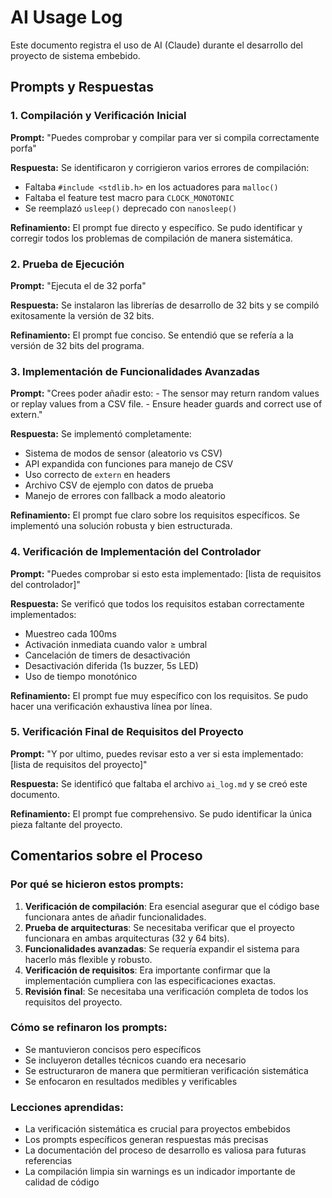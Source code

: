 # AI Usage Log

Este documento registra el uso de AI (Claude) durante el desarrollo del proyecto de sistema embebido.

## Prompts y Respuestas

### 1. Compilación y Verificación Inicial
**Prompt:** "Puedes comprobar y compilar para ver si compila correctamente porfa"

**Respuesta:** Se identificaron y corrigieron varios errores de compilación:
- Faltaba `#include <stdlib.h>` en los actuadores para `malloc()`
- Faltaba el feature test macro para `CLOCK_MONOTONIC`
- Se reemplazó `usleep()` deprecado con `nanosleep()`

**Refinamiento:** El prompt fue directo y específico. Se pudo identificar y corregir todos los problemas de compilación de manera sistemática.

### 2. Prueba de Ejecución
**Prompt:** "Ejecuta el de 32 porfa"

**Respuesta:** Se instalaron las librerías de desarrollo de 32 bits y se compiló exitosamente la versión de 32 bits.

**Refinamiento:** El prompt fue conciso. Se entendió que se refería a la versión de 32 bits del programa.

### 3. Implementación de Funcionalidades Avanzadas
**Prompt:** "Crees poder añadir esto: - The sensor may return random values or replay values from a CSV file. - Ensure header guards and correct use of extern."

**Respuesta:** Se implementó completamente:
- Sistema de modos de sensor (aleatorio vs CSV)
- API expandida con funciones para manejo de CSV
- Uso correcto de `extern` en headers
- Archivo CSV de ejemplo con datos de prueba
- Manejo de errores con fallback a modo aleatorio

**Refinamiento:** El prompt fue claro sobre los requisitos específicos. Se implementó una solución robusta y bien estructurada.

### 4. Verificación de Implementación del Controlador
**Prompt:** "Puedes comprobar si esto esta implementado: [lista de requisitos del controlador]"

**Respuesta:** Se verificó que todos los requisitos estaban correctamente implementados:
- Muestreo cada 100ms
- Activación inmediata cuando valor ≥ umbral
- Cancelación de timers de desactivación
- Desactivación diferida (1s buzzer, 5s LED)
- Uso de tiempo monotónico

**Refinamiento:** El prompt fue muy específico con los requisitos. Se pudo hacer una verificación exhaustiva línea por línea.

### 5. Verificación Final de Requisitos del Proyecto
**Prompt:** "Y por ultimo, puedes revisar esto a ver si esta implementado: [lista de requisitos del proyecto]"

**Respuesta:** Se identificó que faltaba el archivo `ai_log.md` y se creó este documento.

**Refinamiento:** El prompt fue comprehensivo. Se pudo identificar la única pieza faltante del proyecto.

## Comentarios sobre el Proceso

### Por qué se hicieron estos prompts:
1. **Verificación de compilación**: Era esencial asegurar que el código base funcionara antes de añadir funcionalidades.
2. **Prueba de arquitecturas**: Se necesitaba verificar que el proyecto funcionara en ambas arquitecturas (32 y 64 bits).
3. **Funcionalidades avanzadas**: Se requería expandir el sistema para hacerlo más flexible y robusto.
4. **Verificación de requisitos**: Era importante confirmar que la implementación cumpliera con las especificaciones exactas.
5. **Revisión final**: Se necesitaba una verificación completa de todos los requisitos del proyecto.

### Cómo se refinaron los prompts:
- Se mantuvieron concisos pero específicos
- Se incluyeron detalles técnicos cuando era necesario
- Se estructuraron de manera que permitieran verificación sistemática
- Se enfocaron en resultados medibles y verificables

### Lecciones aprendidas:
- La verificación sistemática es crucial para proyectos embebidos
- Los prompts específicos generan respuestas más precisas
- La documentación del proceso de desarrollo es valiosa para futuras referencias
- La compilación limpia sin warnings es un indicador importante de calidad de código
